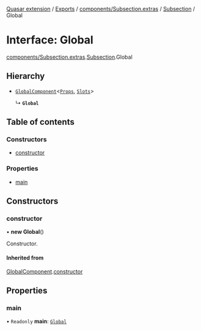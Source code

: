 [Quasar extension](../index.md) / [Exports](../modules.md) / [components/Subsection.extras](../modules/components_Subsection_extras.md) / [Subsection](../modules/components_Subsection_extras.Subsection.md) / Global

# Interface: Global

[components/Subsection.extras](../modules/components_Subsection_extras.md).[Subsection](../modules/components_Subsection_extras.Subsection.md).Global

## Hierarchy

- [`GlobalComponent`](components_api_misc.GlobalComponent.md)<[`Props`](components_Subsection_extras.Subsection.Props.md), [`Slots`](components_Subsection_extras.Subsection.Slots.md)\>

  ↳ **`Global`**

## Table of contents

### Constructors

- [constructor](components_Subsection_extras.Subsection.Global.md#constructor)

### Properties

- [main](components_Subsection_extras.Subsection.Global.md#main)

## Constructors

### constructor

• **new Global**()

Constructor.

#### Inherited from

[GlobalComponent](components_api_misc.GlobalComponent.md).[constructor](components_api_misc.GlobalComponent.md#constructor)

## Properties

### main

• `Readonly` **main**: [`Global`](components_Switchable_extras.Switchable.Global.md)
